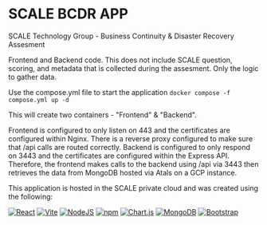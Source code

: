 # SCALE BCDR APP

SCALE Technology Group - Business Continuity & Disaster Recovery Assesment

Frontend and Backend code. This does not include SCALE question, scoring, and metadata that is collected during the assesment. Only the logic to gather data. 

Use the compose.yml file to start the application
`docker compose -f compose.yml up -d`

This will create two containers - "Frontend" & "Backend".

Frontend is configured to only listen on 443 and the certificates are configured within Nginx. There is a reverse proxy configured to make sure that /api calls are routed correctly. 
Backend is configured to only respond on 3443 and the certificates are configured within the Express API. Therefore, the frontend makes calls to the backend using /api via 3443 then retrieves the data from MongoDB hosted via Atals on a GCP instance. 

This application is hosted in the SCALE private cloud and was created using the following:

[![React](https://img.shields.io/badge/React-%2320232a.svg?style=for-the-badge&amp;logo=react&amp;logoColor=61DAFB)](#)
[![Vite](https://img.shields.io/badge/Vite-646CFF?style=for-the-badge&amp;logo=vite&logoColor=fff)](#)
[![NodeJS](https://img.shields.io/badge/Node.js-6DA55F?style=for-the-badge&amp;logo=node.js&amp;logoColor=white)](#)
[![npm](https://img.shields.io/badge/npm-CB3837?style=for-the-badge&amp;logo=npm&amp;logoColor=fff)](#)
[![Chart.js](https://img.shields.io/badge/Chart.js-FF6384?style=for-the-badge&amp;logo=chartdotjs&amp;logoColor=fff)](#)
[![MongoDB](https://img.shields.io/badge/MongoDB-%234ea94b.svg?style=for-the-badge&amp;logo=mongodb&amp;logoColor=white)](#)
[![Bootstrap](https://img.shields.io/badge/Bootstrap-7952B3.svg?style=for-the-badge&amp;logo=bootstrap&amp;logoColor=white)](#)




